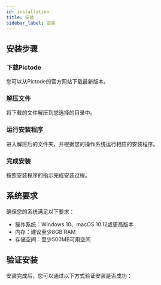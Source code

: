 ```yaml
---
id: installation
title: 安装
sidebar_label: 安装
---
```


## 安装步骤

### 下载Pictode

您可以从Pictode的官方网站下载最新版本。

### 解压文件

将下载的文件解压到您选择的目录中。

### 运行安装程序

进入解压后的文件夹，并根据您的操作系统运行相应的安装程序。

### 完成安装

按照安装程序的指示完成安装过程。

## 系统要求

确保您的系统满足以下要求：

- 操作系统：Windows 10、macOS 10.12或更高版本
- 内存：建议至少8GB RAM
- 存储空间：至少500MB可用空间

## 验证安装

安装完成后，您可以通过以下方式验证安装是否成功：